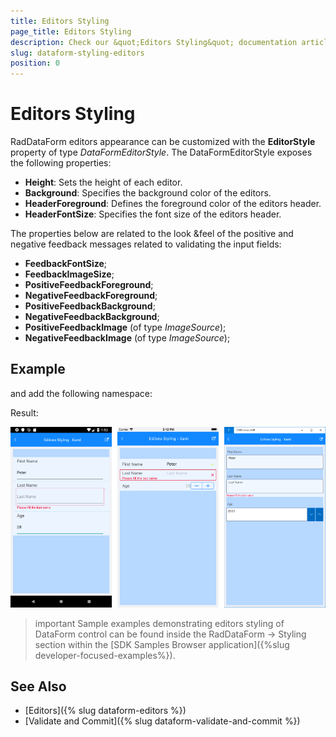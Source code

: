 ```yaml
---
title: Editors Styling
page_title: Editors Styling
description: Check our &quot;Editors Styling&quot; documentation article for Telerik DataForm for Xamarin control.
slug: dataform-styling-editors
position: 0
---
```


# Editors Styling

RadDataForm editors appearance can be customized with the **EditorStyle** property of type *DataFormEditorStyle*. The DataFormEditorStyle exposes the following properties:

- **Height**: Sets the height of each editor.
- **Background**: Specifies the background color of the editors.
- **HeaderForeground**: Defines the foreground color of the editors header.
- **HeaderFontSize**: Specifies the font size of the editors header.

The properties below are related to the look &amp;feel of the positive and negative feedback messages related to validating the input fields:

- **FeedbackFontSize**;
- **FeedbackImageSize**;
- **PositiveFeedbackForeground**;
- **NegativeFeedbackForeground**;
- **PositiveFeedbackBackground**;
- **NegativeFeedbackBackground**;
- **PositiveFeedbackImage** (of type *ImageSource*);
- **NegativeFeedbackImage** (of type *ImageSource*);

## Example

<snippet id='dataform-styling-editors-xaml'/>
<snippet id='dataform-styling-editors'/>

and add the following namespace:

<snippet id='xmlns-telerikdataform'/>

Result:

![result](images/dataform-styling-editors.png)

>important Sample examples demonstrating editors styling of DataForm control can be found inside the RadDataForm -> Styling section within the [SDK Samples Browser application]({%slug developer-focused-examples%}).

## See Also

- [Editors]({% slug dataform-editors %})
- [Validate and Commit]({% slug dataform-validate-and-commit %})